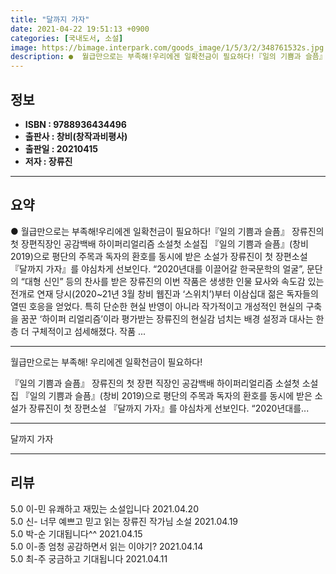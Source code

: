 ```yaml
---
title: "달까지 가자"
date: 2021-04-22 19:51:13 +0900
categories: [국내도서, 소설]
image: https://bimage.interpark.com/goods_image/1/5/3/2/348761532s.jpg
description: ●  월급만으로는 부족해!우리에겐 일확천금이 필요하다!『일의 기쁨과 슬픔』 장류진의 첫 장편직장인 공감백배 하이퍼리얼리즘 소설첫 소설집 『일의 기쁨과 슬픔』(창비 2019)으로 평단의 주목과 독자의 환호를 동시에 받은 소설가 장류진이 첫 장편소설 『달까지 가자』를 야심차게 선보인다. “2020년대를 이끌
---
```


## **정보**

- **ISBN : 9788936434496**
- **출판사 : 창비(창작과비평사)**
- **출판일 : 20210415**
- **저자 : 장류진**

------



## **요약**

●  월급만으로는 부족해!우리에겐 일확천금이 필요하다!『일의 기쁨과 슬픔』 장류진의 첫 장편직장인 공감백배 하이퍼리얼리즘 소설첫 소설집 『일의 기쁨과 슬픔』(창비 2019)으로 평단의 주목과 독자의 환호를 동시에 받은 소설가 장류진이 첫 장편소설 『달까지 가자』를 야심차게 선보인다. “2020년대를 이끌어갈 한국문학의 얼굴”, 문단의 “대형 신인” 등의 찬사를 받은 장류진의 이번 작품은 생생한 인물 묘사와 속도감 있는 전개로 연재 당시(2020~21년 3월 창비  웹진과 ‘스위치’)부터 이삼십대 젊은 독자들의 열띤 호응을 얻었다. 특히 단순한 현실 반영이 아니라 작가적이고 개성적인 현실의 구축을 꿈꾼 ‘하이퍼 리얼리즘’이라 평가받는 장류진의 현실감 넘치는 배경 설정과 대사는 한층 더 구체적이고 섬세해졌다. 작품 ...

------

월급만으로는 부족해!
우리에겐 일확천금이 필요하다!

『일의 기쁨과 슬픔』 장류진의 첫 장편
직장인 공감백배 하이퍼리얼리즘 소설첫 소설집 『일의 기쁨과 슬픔』(창비 2019)으로 평단의 주목과 독자의 환호를 동시에 받은 소설가 장류진이 첫 장편소설 『달까지 가자』를 야심차게 선보인다. “2020년대를... 

------


달까지 가자 

------


## **리뷰** 

5.0 이-민 유쾌하고 재밌는 소설입니다 2021.04.20 <br/>5.0 신- 너무 예쁘고 믿고 읽는 장류진 작가님 소설 2021.04.19 <br/>5.0 박-순 기대됩니다^^ 2021.04.15 <br/>5.0 이-종 엄청 공감하면서 읽는 이야기? 2021.04.14 <br/>5.0 최-주 궁금하고 기대됩니다 2021.04.11 <br/>